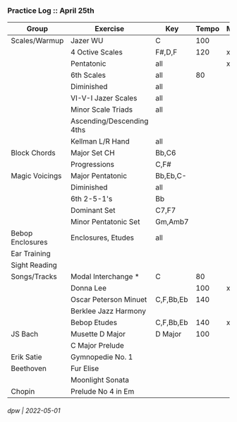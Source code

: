 ### Practice Log :: April 25th

|Group|Exercise|Key|Tempo|M|T|W|T|F|S|S|
|----|--------|---|-----|---|---|---|---|---|---|---|
|Scales/Warmup|Jazer WU|C|100||||x|x|x|x|
||4 Octive Scales|F#,D,F|120|x|x|x|x|x|x|x|
||Pentatonic|all||x|x||x|x|x|x
||6th Scales|all|80||x||||||
||Diminished|all|||||||x|x|
||VI-V-I Jazer Scales|all|||||x|x|x|x|
||Minor Scale Triads|all|||x|||||
||Ascending/Descending 4ths|||||||||x|
||Kellman L/R Hand|all||||||||x|
|Block Chords|Major Set CH|Bb,C6||||||||
||Progressions|C,F#|||x|||||x
|Magic Voicings|Major Pentatonic|Bb,Eb,C-||||||||
||Diminished|all||||||||
||6th 2-5-1's|Bb||||||||
||Dominant Set|C7,F7||||||||
||Minor Pentatonic Set|Gm,Amb7||||||||
|Bebop Enclosures|Enclosures, Etudes|all||||||||
|Ear Training|||||x|||x|
|Sight Reading||||||||||x|
|Songs/Tracks|Modal Interchange \*|C|80||||||
||Donna Lee||100|x||||
||Oscar Peterson Minuet|C,F,Bb,Eb|140|||||||
||Berklee Jazz Harmony|||||||||
||Bebop Etudes|C,F,Bb,Eb|140|x||||
|JS Bach|Musette D Major|D Major|100|||x|x|x|x||
||C Major Prelude|||
|Erik Satie|Gymnopedie No. 1||||
|Beethoven|Fur Elise|||||
||Moonlight Sonata
|Chopin|Prelude No 4 in Em||||||

###### dpw | 2022-05-01

